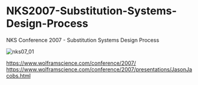 # NKS2007-Substitution-Systems-Design-Process
NKS Conference 2007 - Substitution Systems Design Process

![nks07_01](https://github.com/user-attachments/assets/a7de7600-71a3-4b74-8922-b893a3bda0e3)


https://www.wolframscience.com/conference/2007/
https://www.wolframscience.com/conference/2007/presentations/JasonJacobs.html
